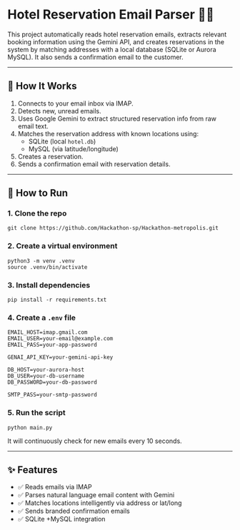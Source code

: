# Hotel Reservation Email Parser 🏨📩

This project automatically reads hotel reservation emails, extracts relevant booking information using the Gemini API, and creates reservations in the system by matching addresses with a local database (SQLite or Aurora MySQL). It also sends a confirmation email to the customer.

---


## 🚀 How It Works

1. Connects to your email inbox via IMAP.
2. Detects new, unread emails.
3. Uses Google Gemini to extract structured reservation info from raw email text.
4. Matches the reservation address with known locations using:
   - SQLite (local `hotel.db`)
   - MySQL (via latitude/longitude)
5. Creates a reservation.
6. Sends a confirmation email with reservation details.

---

## 🧪 How to Run

### 1. Clone the repo
```
git clone https://github.com/Hackathon-sp/Hackathon-metropolis.git
```

### 2. Create a virtual environment
```
python3 -m venv .venv
source .venv/bin/activate
```

### 3. Install dependencies
```
pip install -r requirements.txt
```

### 4. Create a `.env` file
```
EMAIL_HOST=imap.gmail.com
EMAIL_USER=your-email@example.com
EMAIL_PASS=your-app-password

GENAI_API_KEY=your-gemini-api-key

DB_HOST=your-aurora-host
DB_USER=your-db-username
DB_PASSWORD=your-db-password

SMTP_PASS=your-smtp-password
```

### 5. Run the script
```
python main.py
```

It will continuously check for new emails every 10 seconds.

---


## ✨ Features

- ✅ Reads emails via IMAP  
- ✅ Parses natural language email content with Gemini  
- ✅ Matches locations intelligently via address or lat/long  
- ✅ Sends branded confirmation emails  
- ✅ SQLite +MySQL integration  


